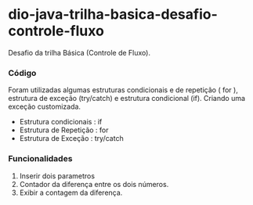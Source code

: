 # dio-java-trilha-basica-desafio-controle-fluxo
Desafio da trilha Básica (Controle de Fluxo).

### Código
Foram utilizadas algumas estruturas condicionais e de repetição ( for ), estrutura de exceção (try/catch) e estrutura condicional (if). Criando uma exceção customizada.

* Estrutura condicionais : if  
* Estrutura de Repetição : for
* Estrutura de Exceção : try/catch 

### Funcionalidades
1. Inserir dois parametros
2. Contador da diferença entre os dois números.
3. Exibir a contagem da diferença.


